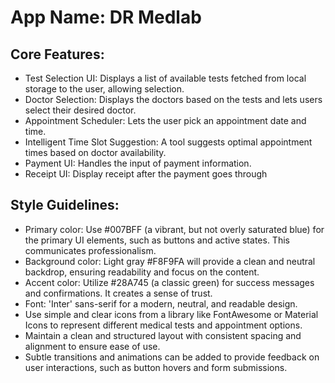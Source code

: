 # **App Name**: DR Medlab

## Core Features:

- Test Selection UI: Displays a list of available tests fetched from local storage to the user, allowing selection.
- Doctor Selection: Displays the doctors based on the tests and lets users select their desired doctor.
- Appointment Scheduler: Lets the user pick an appointment date and time.
- Intelligent Time Slot Suggestion: A tool suggests optimal appointment times based on doctor availability.
- Payment UI: Handles the input of payment information.
- Receipt UI: Display receipt after the payment goes through

## Style Guidelines:

- Primary color: Use #007BFF (a vibrant, but not overly saturated blue) for the primary UI elements, such as buttons and active states. This communicates professionalism.
- Background color: Light gray #F8F9FA will provide a clean and neutral backdrop, ensuring readability and focus on the content.
- Accent color: Utilize #28A745 (a classic green) for success messages and confirmations. It creates a sense of trust.
- Font: 'Inter' sans-serif for a modern, neutral, and readable design.
- Use simple and clear icons from a library like FontAwesome or Material Icons to represent different medical tests and appointment options.
- Maintain a clean and structured layout with consistent spacing and alignment to ensure ease of use.
- Subtle transitions and animations can be added to provide feedback on user interactions, such as button hovers and form submissions.
